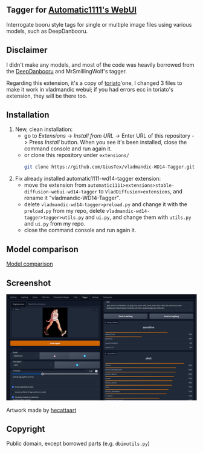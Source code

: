Tagger for [Automatic1111's WebUI](https://github.com/AUTOMATIC1111/stable-diffusion-webui)
---
Interrogate booru style tags for single or multiple image files using various models, such as DeepDanbooru.

## Disclaimer
I didn't make any models, and most of the code was heavily borrowed from the [DeepDanbooru](https://github.com/KichangKim/DeepDanbooru) and MrSmillingWolf's tagger.

Regarding this extension, it's a copy of [toriato](https://github.com/toriato/stable-diffusion-webui-wd14-tagger)'one, I changed 3 files to make it work in vladmandic webui; if you had errors ecc in toriato's extension, they will be there too.

## Installation
1. New, clean installation:
   - go to *Extensions* -> *Install from URL* -> Enter URL of this repository -> Press *Install* button. When you see it's been installed, close the command console and run again it.
   - or clone this repository under `extensions/`
      ```sh
      git clone https://github.com/GiusTex/vladmandic-WD14-Tagger.git extensions/vladmandic-WD14-Tagger
      ```
2. Fix already installed automatic1111-wd14-tagger extension:
   - move the extension from `automatic1111>extensions>stable-diffusion-webui-wd14-tagger` to `VladDiffusion>extensions`, and rename it "vladmandic-WD14-Tagger".
   - delete `vladmandic-wd14-tagger>preload.py` and change it with the `preload.py` from my repo, delete `vladmandic-wd14-tagger>tagger>utils.py` and `ui.py`, and change them with `utils.py` and `ui.py` from my repo.
   - close the command console and run again it.

## Model comparison
[Model comparison](docs/model-comparison.md)

## Screenshot
![Screenshot](docs/screenshot.png)

Artwork made by [hecattaart](https://vk.com/hecattaart?w=wall-89063929_3767)

## Copyright

Public domain, except borrowed parts (e.g. `dbimutils.py`)
